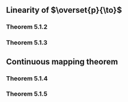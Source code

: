 ## Linearity of $\overset{p}{\to}$
### Theorem 5.1.2

### Theorem 5.1.3

## Continuous mapping theorem

### Theorem 5.1.4

### Theorem 5.1.5